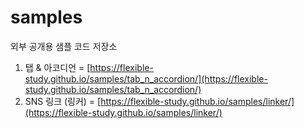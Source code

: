 # samples
외부 공개용 샘플 코드 저장소

1. 탭 & 아코디언 = [https://flexible-study.github.io/samples/tab_n_accordion/](https://flexible-study.github.io/samples/tab_n_accordion/)
2. SNS 링크 (링커) = [https://flexible-study.github.io/samples/linker/](https://flexible-study.github.io/samples/linker/)
